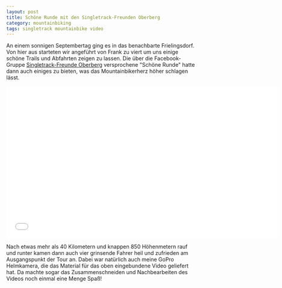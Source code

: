 ```yaml
---
layout: post
title: Schöne Runde mit den Singletrack-Freunden Oberberg
category: mountainbiking
tags: singletrack mountainbike video
---
```


An einem sonnigen Septembertag ging es in das benachbarte Frielingsdorf. Von hier aus starteten wir angeführt von Frank zu viert um uns einige schöne Trails und Abfahrten zeigen zu lassen. Die über die Facebook-Gruppe [Singletrack-Freunde Oberberg](https://www.facebook.com/groups/136825066347392/) versprochene "Schöne Runde" hatte dann auch einiges zu bieten, was das Mountainbikerherz höher schlagen lässt.

<div class="elastic-iframe"><iframe src="//player.vimeo.com/video/50019985?portrait=0&amp;color=f2b33d" width="720" height="405" frameborder="0" webkitallowfullscreen mozallowfullscreen allowfullscreen></iframe></div>

Nach etwas mehr als 40 Kilometern und knappen 850 Höhenmetern rauf und runter kamen dann auch vier grinsende Fahrer heil und zufrieden am Ausgangspunkt der Tour an. Dabei war natürlich auch meine GoPro Helmkamera, die das Material für das oben eingebundene Video geliefert hat. Da machte sogar das Zusammenschneiden und Nachbearbeiten des Videos noch einmal eine Menge Spaß!
